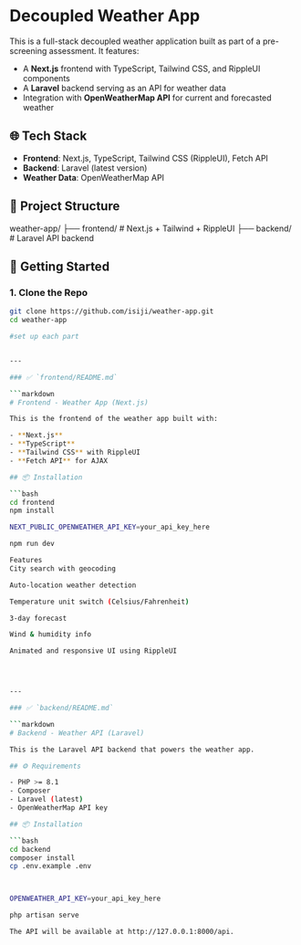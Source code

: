 # Decoupled Weather App

This is a full-stack decoupled weather application built as part of a pre-screening assessment. It features:

- A **Next.js** frontend with TypeScript, Tailwind CSS, and RippleUI components
- A **Laravel** backend serving as an API for weather data
- Integration with **OpenWeatherMap API** for current and forecasted weather

## 🌐 Tech Stack

- **Frontend**: Next.js, TypeScript, Tailwind CSS (RippleUI), Fetch API
- **Backend**: Laravel (latest version)
- **Weather Data**: OpenWeatherMap API

## 📁 Project Structure

weather-app/ ├── frontend/ # Next.js + Tailwind + RippleUI ├── backend/ # Laravel API backend


## 🚀 Getting Started

### 1. Clone the Repo

```bash
git clone https://github.com/isiji/weather-app.git
cd weather-app

#set up each part


---

### ✅ `frontend/README.md`

```markdown
# Frontend - Weather App (Next.js)

This is the frontend of the weather app built with:

- **Next.js**
- **TypeScript**
- **Tailwind CSS** with RippleUI
- **Fetch API** for AJAX

## 📦 Installation

```bash
cd frontend
npm install

NEXT_PUBLIC_OPENWEATHER_API_KEY=your_api_key_here

npm run dev

Features
City search with geocoding

Auto-location weather detection

Temperature unit switch (Celsius/Fahrenheit)

3-day forecast

Wind & humidity info

Animated and responsive UI using RippleUI




---

### ✅ `backend/README.md`

```markdown
# Backend - Weather API (Laravel)

This is the Laravel API backend that powers the weather app.

## ⚙️ Requirements

- PHP >= 8.1
- Composer
- Laravel (latest)
- OpenWeatherMap API key

## 📦 Installation

```bash
cd backend
composer install
cp .env.example .env



OPENWEATHER_API_KEY=your_api_key_here

php artisan serve

The API will be available at http://127.0.0.1:8000/api.